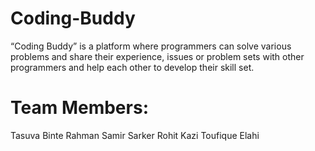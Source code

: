 # Coding-Buddy
“Coding Buddy” is a platform where programmers can solve various problems and share their experience, issues or problem sets with other programmers and help each other to develop their skill set.

# Team Members:
Tasuva Binte Rahman
Samir Sarker Rohit
Kazi Toufique Elahi
